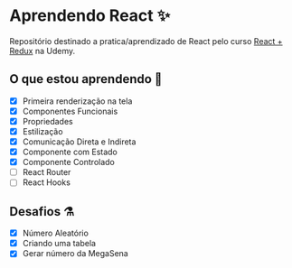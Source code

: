 # Aprendendo React ✨

Repositório destinado a pratica/aprendizado de React pelo curso [React + Redux](https://www.udemy.com/course/react-redux-pt) na Udemy.

## O que estou aprendendo 🎨

- [x] Primeira renderização na tela
- [x] Componentes Funcionais
- [x] Propriedades
- [x] Estilização
- [x] Comunicação Direta e Indireta
- [x] Componente com Estado
- [x] Componente Controlado
- [ ] React Router
- [ ] React Hooks

## Desafios :alembic:

- [x] Número Aleatório
- [x] Criando uma tabela
- [x] Gerar número da MegaSena
